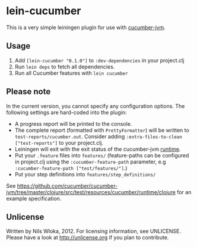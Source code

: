 # lein-cucumber

This is a very simple leiningen plugin for use with [cucumber-jvm](https://github.com/cucumber/cucumber-jvm).

## Usage

1. Add `[lein-cucumber "0.1.0"]` to `:dev-dependencies` in your project.clj
2. Run `lein deps` to fetch all dependencies.
3. Run all Cucumber features with `lein cucumber`

## Please note

In the current version, you cannot specify any configuration options. The following settings are hard-coded into the plugin:

* A progress report will be printed to the console. 
* The complete report (formatted with `PrettyFormatter`) will be written to `test-reports/cucumber.out`. Consider adding `:extra-files-to-clean ["test-reports"]` to your project.clj.
* Leiningen will exit with the exit status of the cucumber-jvm [runtime](https://github.com/cucumber/cucumber-jvm/blob/master/core/src/main/java/cucumber/runtime/Runtime.java).
* Put your `.feature` files into `features/` (feature-paths can be configured in project.clj using the `:cucumber-feature-path` parameter, e.g `:cucumber-feature-path ["test/features/"]`.)
* Put your step definitions into `features/step_definitions/`

See https://github.com/cucumber/cucumber-jvm/tree/master/clojure/src/test/resources/cucumber/runtime/clojure for an example specification.

## Unlicense

Written by Nils Wloka, 2012. For licensing information, see UNLICENSE.
Please have a look at http://unlicense.org if you plan to contribute.
